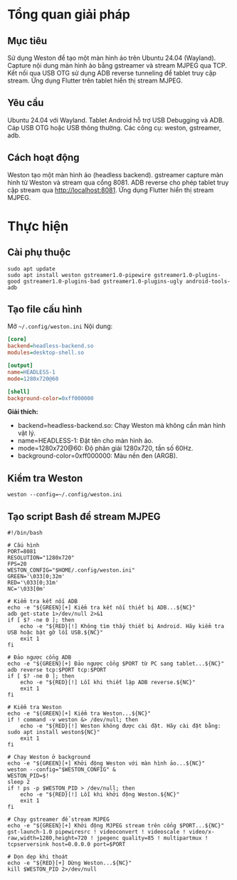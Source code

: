 # Tổng quan giải pháp

## Mục tiêu

Sử dụng Weston để tạo một màn hình ảo trên Ubuntu 24.04 (Wayland).
Capture nội dung màn hình ảo bằng gstreamer và stream MJPEG qua TCP.
Kết nối qua USB OTG sử dụng ADB reverse tunneling để tablet truy cập stream.
Ứng dụng Flutter trên tablet hiển thị stream MJPEG.

## Yêu cầu

Ubuntu 24.04 với Wayland.
Tablet Android hỗ trợ USB Debugging và ADB.
Cáp USB OTG hoặc USB thông thường.
Các công cụ: weston, gstreamer, adb.

## Cách hoạt động

Weston tạo một màn hình ảo (headless backend).
gstreamer capture màn hình từ Weston và stream qua cổng 8081.
ADB reverse cho phép tablet truy cập stream qua <http://localhost:8081>.
Ứng dụng Flutter hiển thị stream MJPEG.

# Thực hiện

## Cài phụ thuộc

```Shell
sudo apt update
sudo apt install weston gstreamer1.0-pipewire gstreamer1.0-plugins-good gstreamer1.0-plugins-bad gstreamer1.0-plugins-ugly android-tools-adb
```

## Tạo file cấu hình

Mở `~/.config/weston.ini`
Nội dung:

```ini
[core]
backend=headless-backend.so
modules=desktop-shell.so

[output]
name=HEADLESS-1
mode=1280x720@60

[shell]
background-color=0xff000000
```

**Giải thích:**

- backend=headless-backend.so: Chạy Weston mà không cần màn hình vật lý.
- name=HEADLESS-1: Đặt tên cho màn hình ảo.
- mode=1280x720@60: Độ phân giải 1280x720, tần số 60Hz.
- background-color=0xff000000: Màu nền đen (ARGB).

## Kiểm tra Weston

```Shell
weston --config=~/.config/weston.ini
```

## Tạo script Bash để stream MJPEG

```Shell
#!/bin/bash

# Cấu hình
PORT=8081
RESOLUTION="1280x720"
FPS=20
WESTON_CONFIG="$HOME/.config/weston.ini"
GREEN='\033[0;32m'
RED='\033[0;31m'
NC='\033[0m'

# Kiểm tra kết nối ADB
echo -e "${GREEN}[+] Kiểm tra kết nối thiết bị ADB...${NC}"
adb get-state 1>/dev/null 2>&1
if [ $? -ne 0 ]; then
    echo -e "${RED}[!] Không tìm thấy thiết bị Android. Hãy kiểm tra USB hoặc bật gỡ lỗi USB.${NC}"
    exit 1
fi

# Đảo ngược cổng ADB
echo -e "${GREEN}[+] Đảo ngược cổng $PORT từ PC sang tablet...${NC}"
adb reverse tcp:$PORT tcp:$PORT
if [ $? -ne 0 ]; then
    echo -e "${RED}[!] Lỗi khi thiết lập ADB reverse.${NC}"
    exit 1
fi

# Kiểm tra Weston
echo -e "${GREEN}[+] Kiểm tra Weston...${NC}"
if ! command -v weston &> /dev/null; then
    echo -e "${RED}[!] Weston không được cài đặt. Hãy cài đặt bằng: sudo apt install weston${NC}"
    exit 1
fi

# Chạy Weston ở background
echo -e "${GREEN}[+] Khởi động Weston với màn hình ảo...${NC}"
weston --config="$WESTON_CONFIG" &
WESTON_PID=$!
sleep 2
if ! ps -p $WESTON_PID > /dev/null; then
    echo -e "${RED}[!] Lỗi khi khởi động Weston.${NC}"
    exit 1
fi

# Chạy gstreamer để stream MJPEG
echo -e "${GREEN}[+] Khởi động MJPEG stream trên cổng $PORT...${NC}"
gst-launch-1.0 pipewiresrc ! videoconvert ! videoscale ! video/x-raw,width=1280,height=720 ! jpegenc quality=85 ! multipartmux ! tcpserversink host=0.0.0.0 port=$PORT

# Dọn dẹp khi thoát
echo -e "${RED}[+] Dừng Weston...${NC}"
kill $WESTON_PID 2>/dev/null
```
